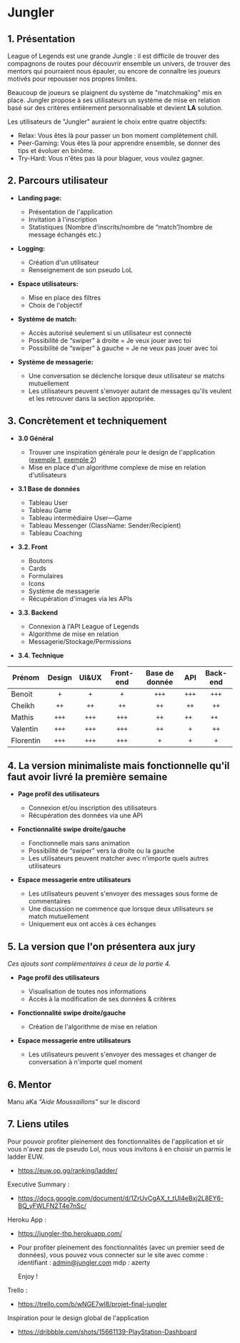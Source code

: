 # Jungler 

## 1. Présentation

League of Legends est une grande Jungle : il est difficile de trouver des compagnons de routes pour découvrir ensemble un univers, de trouver des mentors qui pourraient nous épauler, ou encore de connaître les joueurs motivés pour repousser nos propres limites.

Beaucoup de joueurs se plaignent du système de "matchmaking" mis en place. Jungler propose à ses utilisateurs un système de mise en relation basé sur des critères entièrement personnalisable et devient **LA** solution.

Les utilisateurs de "Jungler" auraient le choix entre quatre objectifs:

* Relax: Vous êtes là pour passer un bon moment complètement chill.
* Peer-Gaming: Vous êtes là pour apprendre ensemble, se donner des tips et évoluer en binôme.
* Try-Hard: Vous n'êtes pas là pour blaguer, vous voulez gagner.



## 2. Parcours utilisateur

* **Landing page:** 
    * Présentation de l'application
    * Invitation à l'inscription
	* Statistiques (Nombre d'inscrits/nombre de “match”/nombre de message échangés etc.)

* **Logging:**
    * Création d'un utilisateur
	* Renseignement de son pseudo LoL

* **Espace utilisateurs:**
	* Mise en place des filtres
	* Choix de l'objectif

* **Système de match:**
    * Accès autorisé seulement si un utilisateur est connecté
	* Possibilité de “swiper” à droite = Je veux jouer avec toi
	* Possibilité de “swiper” à gauche = Je ne veux pas jouer avec toi

* **Système de messagerie:**
    * Une conversation se déclenche lorsque deux utilisateur se matchs mutuellement
	* Les utilisateurs peuvent s'envoyer autant de messages qu'ils veulent et les retrouver dans la section appropriée.


## 3. Concrètement et techniquement

* **3.0 Général**

    * Trouver une inspiration générale pour le design de l'application ([exemple 1](https://dribbble.com/shots/15661139-PlayStation-Dashboard), [exemple 2](https://dribbble.com/shots/14196209-Gamer-Game-Launcher-App))
    * Mise en place d'un algorithme complexe de mise en relation d'utilisateurs

* **3.1 Base de données**

    * Tableau User
	* Tableau Game
	* Tableau intermédiaire User—Game
	* Tableau Messenger (ClassName: Sender/Recipient)
	* Tableau Coaching

* **3.2. Front**

    * Boutons
	* Cards
	* Formulaires
	* Icons
	* Système de messagerie
	* Récupération d'images via les APIs

* **3.3. Backend**

    * Connexion à l'API League of Legends
	* Algorithme de mise en relation
	* Messagerie/Stockage/Permissions

* **3.4. Technique**

| Prénom    | Design | UI&UX | Front-end | Base de donnée | API   | Back-end |
| --------- |:------:|:-----:|:---------:|:--------------:|:-----:|:--------:|
| Benoit    | `+`    | `+`   | `+`       | `+++`          | `+++` | `+++`    | 
| Cheikh    | `++`   | `++`  | `++`      | `++`           | `++`  | `++`     |
| Mathis    | `+++`  | `+++` | `+++`     | `++`           | `++ ` | `++ `    |    
| Valentin  | `+++`  | `+++` | `+++`     | `++`           | `+`   | `++`     | 
| Florentin | `+++`  | `+++` | `+++`     | `+`            | `+`   | `+`      |       




## 4. La version minimaliste mais fonctionnelle qu'il faut avoir livré la première semaine

* **Page profil des utilisateurs**

    * Connexion et/ou inscription des utilisateurs
    * Récupération des données via une API

* **Fonctionnalité swipe droite/gauche**

    * Fonctionnelle mais sans animation
	* Possibilité de “swiper” vers la droite ou la gauche
	* Les utilisateurs peuvent matcher avec n'importe quels autres utilisateurs

* **Espace messagerie entre utilisateurs**

    * Les utilisateurs peuvent s'envoyer des messages sous forme de commentaires
	* Une discussion ne commence que lorsque deux utilisateurs se match mutuellement
    * Uniquement eux ont accès à ces échanges




## 5. La version que l'on présentera aux jury

*Ces ajouts sont complémentaires à ceux de la partie 4.*

* **Page profil des utilisateurs**

    * Visualisation de toutes nos informations
    * Accès à la modification de ses données & critères

* **Fonctionnalité swipe droite/gauche**

	* Création de l'algorithme de mise en relation

* **Espace messagerie entre utilisateurs**

    * Les utilisateurs peuvent s'envoyer des messages et changer de conversation à n'importe quel moment



## 6. Mentor

Manu aKa *“Aide Moussaillons”* sur le discord


## 7. Liens utiles

Pour pouvoir profiter pleinement des fonctionnalités de l'application et sir vous n'avez pas de pseudo Lol, nous vous invitons à en choisir un parmis le ladder EUW.
* https://euw.op.gg/ranking/ladder/

Executive Summary :
* https://docs.google.com/document/d/1ZrUvCgAX_t_tUI4eBxj2L8EY6-BQ_yFWLFN2T4e7nSc/

Heroku App :
* https://jungler-thp.herokuapp.com/

* Pour profiter pleinement des fonctionnalités (avec un premier seed de données), vous pouvez vous connecter sur le site avec comme : 
	identifiant : admin@jungler.com
	mdp : azerty 

	Enjoy ! 

Trello :
* https://trello.com/b/wNGE7wl8/projet-final-jungler

Inspiration pour le design global de l'application
* https://dribbble.com/shots/15661139-PlayStation-Dashboard
